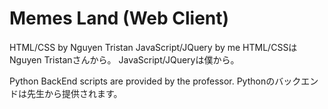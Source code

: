 # Memes Land (Web Client)

HTML/CSS by Nguyen Tristan
JavaScript/JQuery by me
HTML/CSSはNguyen Tristanさんから。
JavaScript/JQueryは僕から。

Python BackEnd scripts are provided by the professor.
Pythonのバックエンドは先生から提供されます。